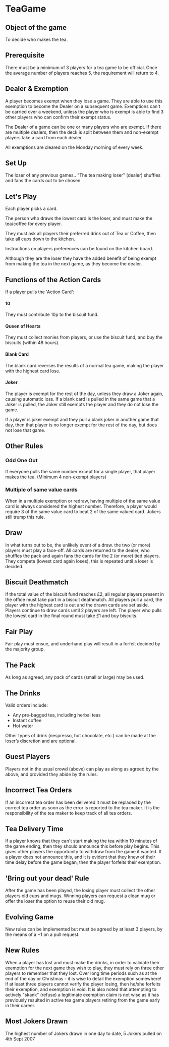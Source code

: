 # TeaGame

## Object of the game
To decide who makes the tea.

## Prerequisite
There must be a minimum of 3 players for a tea game to be official. Once the average number of players reaches 5, the requirement will return to 4.

## Dealer & Exemption
A player becomes exempt when they lose a game. They are able to use this exemption to become the Dealer on a subsequent game. Exemptions can't be carried over a weekend, unless the player who is exempt is able to find 3 other players who can confirm their exempt status.

The Dealer of a game can be one or many players who are exempt. If there are multiple dealers, then the deck is split between them and non-exempt players take a card from each dealer.

All exemptions are cleared on the Monday morning of every week.

## Set Up
The loser of any previous games.. "The tea making loser" (dealer) shuffles and fans the cards out to be chosen.

## Let's Play
Each player picks a card.

The person who draws the lowest card is the loser, and must make the tea/coffee for every player.

They must ask all players their preferred drink out of Tea or Coffee, then take all cups down to the kitchen.

Instructions on players preferences can be found on the kitchen board.

Although they are the loser they have the added benefit of being exempt from making the tea in the next game, as they become the dealer.

## Functions of the Action Cards
If a player pulls the 'Action Card':

#### 10
They must contribute 10p to the biscuit fund.

#### Queen of Hearts
They must collect monies from players, or use the biscuit fund, and buy the biscuits (within 48 hours).

#### Blank Card
The blank card reverses the results of a normal tea game, making the player with the highest card lose.

#### Joker
The player is exempt for the rest of the day, unless they draw a Joker again, causing automatic loss. If a blank card is pulled in the same game that a Joker is pulled, the Joker still exempts the player and they do not lose the game.

If a player is joker exempt and they pull a blank joker in another game that
day, then that player is no longer exempt for the rest of the day, but does not
lose that game.

## Other Rules

### Odd One Out
If everyone pulls the same number except for a single player, that player makes the tea. (Minimum 4 non-exempt players)

### Multiple of same value cards
When in a multiple exemption or redraw, having multiple of the same value card is always considered the highest number. Therefore, a player would require 3 of the same value card to beat 2 of the same valued card. Jokers still trump this rule.

## Draw
In what turns out to be, the unlikely event of a draw. the two (or more) players must play a face-off. All cards are returned to the dealer, who shuffles the pack and again fans the cards for the 2 (or more) tied players. They compete (lowest card again loses), this is repeated until a loser is decided.

## Biscuit Deathmatch
If the total value of the biscuit fund reaches £2, all regular players present in the office must take part in a biscuit deathmatch. All players pull a card, the player with the highest card is out and the drawn cards are set aside. Players continue to draw cards until 2 players are left. The player who pulls the lowest card in the final round must take £1 and buy biscuits.

## Fair Play
Fair play must ensue, and underhand play will result in a forfeit decided by the majority group.

## The Pack
As long as agreed, any pack of cards (small or large) may be used.

## The Drinks
Valid orders include:
 * Any pre-bagged tea, including herbal teas
 * Instant coffee
 * Hot water

  Other types of drink (nespresso, hot chocolate, etc.) can be made at the loser’s discretion and are optional.

## Guest Players
Players not in the usual crowd (above) can play as along as agreed by the above, and provided they abide by the rules.

## Incorrect Tea Orders
If an incorrect tea order has been delivered it must be replaced by the correct tea order as soon as the error is reported to the tea maker. It is the responsibility of the tea maker to keep track of all tea orders.

## Tea Delivery Time
If a player knows that they can't start making the tea within 10 minutes of the game ending, then they should announce this before play begins. This gives other players the opportunity to withdraw from the game if wanted. If a player does not announce this, and it is evident that they knew of their time delay before the game began, then the player forfeits their exemption.

## 'Bring out your dead' Rule
After the game has been played, the losing player must collect the other players old cups and mugs.
Winning players can request a clean mug or offer the loser the option to reuse their old mug.

## Evolving Game
New rules can be implemented but must be agreed by at least 3 players, by the means of a +1 on a pull request.

## New Rules
When a player has lost and must make the drinks, in order to validate their exemption for the next game they wish to play, they must rely on three other players to remember that they lost. Over long time periods such as at the end of the day or Christmas - it is wise to detail the exemption somewhere! If at least three players cannot verify the player losing, then he/she forfeits their exemption, and exemption is void.
It is also noted that attempting to actively "skank" (refuse) a legitimate exemption claim is not wise as it has previously resulted in active tea game players retiring from the game early in their career.

## Most Jokers Drawn
The highest number of Jokers drawn in one day to date, 5 Jokers pulled on 4th Sept 2007
